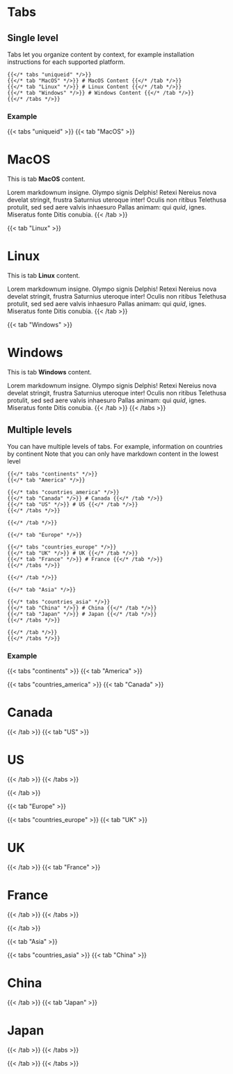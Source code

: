 # Tabs

## Single level

Tabs let you organize content by context, for example installation instructions for each supported platform.

```tpl
{{</* tabs "uniqueid" */>}}
{{</* tab "MacOS" */>}} # MacOS Content {{</* /tab */>}}
{{</* tab "Linux" */>}} # Linux Content {{</* /tab */>}}
{{</* tab "Windows" */>}} # Windows Content {{</* /tab */>}}
{{</* /tabs */>}}
```

### Example

{{< tabs "uniqueid" >}}
{{< tab "MacOS" >}}
# MacOS

This is tab **MacOS** content.

Lorem markdownum insigne. Olympo signis Delphis! Retexi Nereius nova develat
stringit, frustra Saturnius uteroque inter! Oculis non ritibus Telethusa
protulit, sed sed aere valvis inhaesuro Pallas animam: qui _quid_, ignes.
Miseratus fonte Ditis conubia.
{{< /tab >}}

{{< tab "Linux" >}}

# Linux

This is tab **Linux** content.

Lorem markdownum insigne. Olympo signis Delphis! Retexi Nereius nova develat
stringit, frustra Saturnius uteroque inter! Oculis non ritibus Telethusa
protulit, sed sed aere valvis inhaesuro Pallas animam: qui _quid_, ignes.
Miseratus fonte Ditis conubia.
{{< /tab >}}

{{< tab "Windows" >}}

# Windows

This is tab **Windows** content.

Lorem markdownum insigne. Olympo signis Delphis! Retexi Nereius nova develat
stringit, frustra Saturnius uteroque inter! Oculis non ritibus Telethusa
protulit, sed sed aere valvis inhaesuro Pallas animam: qui _quid_, ignes.
Miseratus fonte Ditis conubia.
{{< /tab >}}
{{< /tabs >}}


## Multiple levels

You can have multiple levels of tabs. For example, information on countries by continent
Note that you can only have markdown content in the lowest level

```tpl
{{</* tabs "continents" */>}}
{{</* tab "America" */>}}

{{</* tabs "countries_america" */>}}
{{</* tab "Canada" */>}} # Canada {{</* /tab */>}}
{{</* tab "US" */>}} # US {{</* /tab */>}}
{{</* /tabs */>}}

{{</* /tab */>}}

{{</* tab "Europe" */>}}

{{</* tabs "countries_europe" */>}}
{{</* tab "UK" */>}} # UK {{</* /tab */>}}
{{</* tab "France" */>}} # France {{</* /tab */>}}
{{</* /tabs */>}}

{{</* /tab */>}}

{{</* tab "Asia" */>}}

{{</* tabs "countries_asia" */>}}
{{</* tab "China" */>}} # China {{</* /tab */>}}
{{</* tab "Japan" */>}} # Japan {{</* /tab */>}}
{{</* /tabs */>}}

{{</* /tab */>}}
{{</* /tabs */>}}
```

### Example
{{< tabs "continents" >}}
{{< tab "America" >}}

{{< tabs "countries_america" >}}
{{< tab "Canada" >}}
# Canada
{{< /tab >}}
{{< tab "US" >}}
# US
{{< /tab >}}
{{< /tabs >}}

{{< /tab >}}

{{< tab "Europe" >}}

{{< tabs "countries_europe" >}}
{{< tab "UK" >}}
# UK 
{{< /tab >}}
{{< tab "France" >}}
# France 
{{< /tab >}}
{{< /tabs >}}

{{< /tab >}}

{{< tab "Asia" >}}

{{< tabs "countries_asia" >}}
{{< tab "China" >}}
# China
{{< /tab >}}
{{< tab "Japan" >}}
# Japan
{{< /tab >}}
{{< /tabs >}}

{{< /tab >}}
{{< /tabs >}}